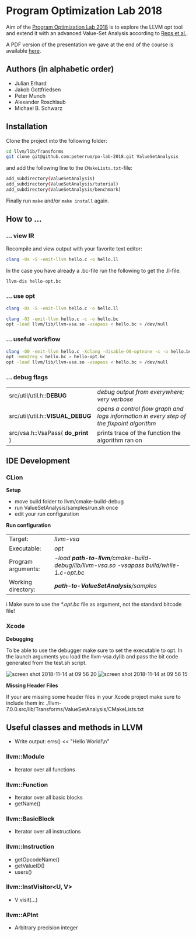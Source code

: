 # Program Optimization Lab 2018

Aim of the [Program Optimization Lab 2018](http://www2.in.tum.de/hp/Main?nid=366) 
is to explore the LLVM opt tool and extend it with an advanced Value-Set Analysis
according to [Reps et al.](http://research.cs.wisc.edu/wpis/papers/pepm06.invited.pdf).

A PDF version of the presentation we gave at the end of the course is available [here](https://github.com/peterrum/po-lab-2018/raw/master/documentation/document.pdf).

## Authors (in alphabetic order)

* Julian Erhard
* Jakob Gottfriedsen
* Peter Munch
* Alexander Roschlaub
* Michael B. Schwarz

## Installation

Clone the project into the following folder:
```bash
cd llvm/lib/Transforms
git clone git@github.com:peterrum/po-lab-2018.git ValueSetAnalysis
```

and add the following line to the `CMakeLists.txt`-file:
```bash
add_subdirectory(ValueSetAnalysis)
add_subdirectory(ValueSetAnalysis/tutorial)
add_subdirectory(ValueSetAnalysis/benchmark)
```

Finally run `make` and/or `make install` again.

## How to ...

### ... view IR

Recompile and view output with your favorite text editor: 
```bash
clang -Os -S -emit-llvm hello.c -o hello.ll
```

In the case you have already a .bc-file run the following to get the .ll-file:
```bash
llvm-dis hello-opt.bc
```

### ... use opt
```bash
clang -Os -S -emit-llvm hello.c -o hello.ll
```

```bash
clang -O3 -emit-llvm hello.c -c -o hello.bc
opt -load llvm/lib/llvm-vsa.so -vsapass < hello.bc > /dev/null
```

### ... useful workflow

```bash
clang -O0 -emit-llvm hello.c -Xclang -disable-O0-optnone -c -o hello.bc
opt -mem2reg < hello.bc > hello-opt.bc
opt -load llvm/lib/llvm-vsa.so -vsapass < hello.bc > /dev/null
```
### ... debug flags

<table>
  <tr>
    <td>src/util/util.h::<b>DEBUG</b></td>
    <td><i>debug output from everywhere; very verbose</i></td>
  </tr>
  <tr>
    <td>src/util/util.h::<b>VISUAL_DEBUG</b></td>
    <td><i>opens a control flow graph and logs information in every step of the fixpoint algorithm</i></td>
  </tr>
  <tr>
    <td>src/vsa.h::VsaPass( <b>do_print</b> )</td>
    <td>prints trace of the function the algorithm ran on</td>
  </tr>
</table>

## IDE Development
### CLion
**Setup**

* move build folder to llvm/cmake-build-debug
* run ValueSetAnalysis/samples/run.sh once
* edit your run configuration

**Run configuration**

<table>
  <tr>
    <td>Target:</td>
    <td><i>llvm-vsa</i></td>
  </tr>
  <tr>
    <td>Executable:</td>
    <td><i>opt</i></td>
  </tr>
  <tr>
    <td>Program arguments:</td>
    <td><i>-load <b>path-to-llvm</b>/cmake-build-debug/lib/llvm-vsa.so -vsapass build/while-1.c-opt.bc</i></td>
  </tr>
  <tr>
    <td>Working directory:</td>
    <td><i><b>path-to-ValueSetAnalysis</b>/samples</i></td>
  </tr>
</table>

:information_source: Make sure to use the _*.opt.bc_ file as argument, not the standard bitcode file!

### Xcode

**Debugging**

To be able to use the debugger make sure to set the executable to opt. In the launch arguments you load the llvm-vsa.dylib and pass the bit code generated from the test.sh script.

![screen shot 2018-11-14 at 09 56 20](https://user-images.githubusercontent.com/7985149/48471173-8fc63180-e7f3-11e8-88c2-61d72118e621.png)
![screen shot 2018-11-14 at 09 56 15](https://user-images.githubusercontent.com/7985149/48471172-8fc63180-e7f3-11e8-8f69-7754e3769b5e.png)

**Missing Header Files**

If your are missing some header files in your Xcode project make sure to include them in: ./llvm-7.0.0.src/lib/Transforms/ValueSetAnalysis/CMakeLists.txt

## Useful classes and methods in LLVM

* Write output: errs() << "Hello World!\n"

### llvm::Module
* Iterator over all functions

### llvm::Function
* Iterator over all basic blocks
* getName()

### llvm::BasicBlock
* Iterator over all instructions

### llvm::Instruction
* getOpcodeName()
* getValueID()
* users()

### llvm::InstVisitor<U, V>
* V visit(...)

### llvm::APInt
* Arbitrary precision integer

